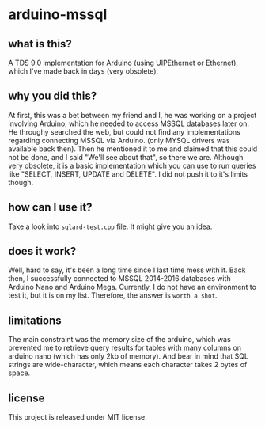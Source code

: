 arduino-mssql
=============

what is this?
-------------
A TDS 9.0 implementation for Arduino (using UIPEthernet or Ethernet), which I've made back in days (very obsolete). 

why you did this?
-------------
At first, this was a bet between my friend and I, he was working on a project involving Arduino, which he needed to access MSSQL databases later on. He throughy searched the web, but could not find any implementations regarding connecting MSSQL via Arduino. (only MYSQL drivers was available back then). Then he mentioned it to me and claimed that this could not be done, and I said "We'll see about that", so there we are. Although very obsolete, it is a basic implementation which you can use to run queries like "SELECT, INSERT, UPDATE and DELETE". I did not push it to it's limits though. 

how can I use it?
-------------
Take a look into `sqlard-test.cpp` file. It might give you an idea.

does it work?
-------------
Well, hard to say, it's been a long time since I last time mess with it. Back then, I successfully connected to MSSQL 2014-2016 databases with Arduino Nano and Arduino Mega. Currently, I do not have an environment to test it, but it is on my list. Therefore, the answer is 
`worth a shot`.

limitations
-------------
The main constraint was the memory size of the arduino, which was prevented me to retrieve query results for tables with many columns on arduino nano (which has only 2kb of memory). And bear in mind that SQL strings are wide-character, which means each character takes 2 bytes of space.

license
-------------
This project is released under MIT license.
